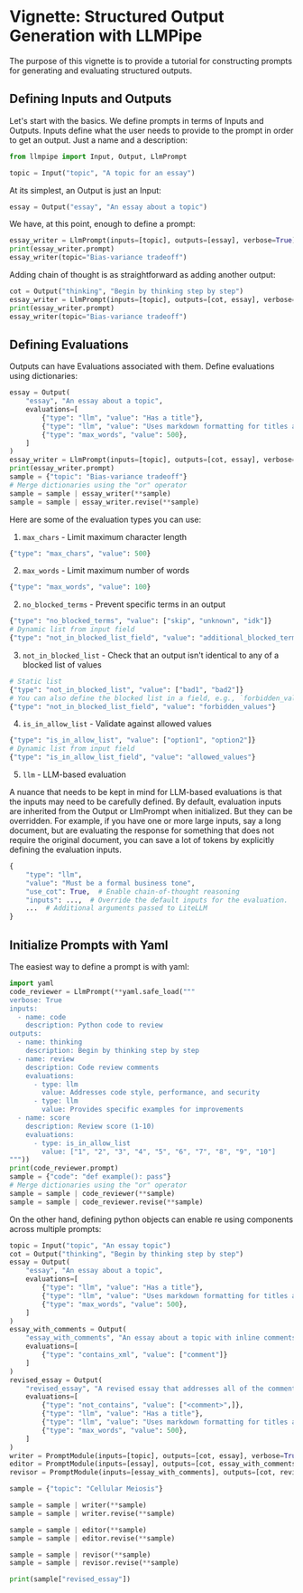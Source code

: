 # Vignette: Structured Output Generation with LLMPipe

The purpose of this vignette is to provide a tutorial for constructing prompts for generating and evaluating structured outputs.

## Defining Inputs and Outputs

Let's start with the basics. We define prompts in terms of Inputs and Outputs. Inputs define what the user needs to provide to the prompt in order to get an output. Just a name and a description:

```python
from llmpipe import Input, Output, LlmPrompt

topic = Input("topic", "A topic for an essay")
```

At its simplest, an Output is just an Input:

```python
essay = Output("essay", "An essay about a topic")
```

We have, at this point, enough to define a prompt:

```python
essay_writer = LlmPrompt(inputs=[topic], outputs=[essay], verbose=True)
print(essay_writer.prompt)
essay_writer(topic="Bias-variance tradeoff")
```

Adding chain of thought is as straightforward as adding another output:

```python
cot = Output("thinking", "Begin by thinking step by step")
essay_writer = LlmPrompt(inputs=[topic], outputs=[cot, essay], verbose=True)
print(essay_writer.prompt)
essay_writer(topic="Bias-variance tradeoff")
```

## Defining Evaluations

Outputs can have Evaluations associated with them. Define evaluations using dictionaries:

```python
essay = Output(
    "essay", "An essay about a topic", 
    evaluations=[
        {"type": "llm", "value": "Has a title"},
        {"type": "llm", "value": "Uses markdown formatting for titles and headers"}, 
        {"type": "max_words", "value": 500}, 
    ]
)
essay_writer = LlmPrompt(inputs=[topic], outputs=[cot, essay], verbose=True)
print(essay_writer.prompt)
sample = {"topic": "Bias-variance tradeoff"}
# Merge dictionaries using the "or" operator
sample = sample | essay_writer(**sample)
sample = sample | essay_writer.revise(**sample)
```

Here are some of the evaluation types you can use:

1. `max_chars` - Limit maximum character length

```python
{"type": "max_chars", "value": 500}
```

2. `max_words` - Limit maximum number of words

```python
{"type": "max_words", "value": 100}
```

2. `no_blocked_terms` - Prevent specific terms in an output

```python
{"type": "no_blocked_terms", "value": ["skip", "unknown", "idk"]}
# Dynamic list from input field
{"type": "not_in_blocked_list_field", "value": "additional_blocked_terms"}
```

3. `not_in_blocked_list` - Check that an output isn't identical to any of a blocked list of values

```python
# Static list
{"type": "not_in_blocked_list", "value": ["bad1", "bad2"]}
# You can also define the blocked list in a field, e.g., `forbidden_values`.
{"type": "not_in_blocked_list_field", "value": "forbidden_values"}
```

4. `is_in_allow_list` - Validate against allowed values

```python
{"type": "is_in_allow_list", "value": ["option1", "option2"]}
# Dynamic list from input field
{"type": "is_in_allow_list_field", "value": "allowed_values"}
```

5. `llm` - LLM-based evaluation

A nuance that needs to be kept in mind for LLM-based evaluations is that the inputs may need to be carefully defined. By default, evaluation inputs are inherited from the Output or LlmPrompt when initialized. But they can be overridden. For example, if you have one or more large inputs, say a long document, but are evaluating the response for something that does not require the original document, you can save a lot of tokens by explicitly defining the evaluation inputs.

```python
{
    "type": "llm",
    "value": "Must be a formal business tone",
    "use_cot": True,  # Enable chain-of-thought reasoning
    "inputs": ...,  # Override the default inputs for the evaluation.
    ...  # Additional arguments passed to LiteLLM
}
```

## Initialize Prompts with Yaml

The easiest way to define a prompt is with yaml:

```python
import yaml
code_reviewer = LlmPrompt(**yaml.safe_load("""
verbose: True
inputs:
  - name: code
    description: Python code to review
outputs:
  - name: thinking
    description: Begin by thinking step by step
  - name: review
    description: Code review comments
    evaluations:
      - type: llm
        value: Addresses code style, performance, and security
      - type: llm
        value: Provides specific examples for improvements
  - name: score
    description: Review score (1-10)
    evaluations: 
      - type: is_in_allow_list
        value: ["1", "2", "3", "4", "5", "6", "7", "8", "9", "10"]
"""))
print(code_reviewer.prompt)
sample = {"code": "def example(): pass"}
# Merge dictionaries using the "or" operator
sample = sample | code_reviewer(**sample)
sample = sample | code_reviewer.revise(**sample)
```

On the other hand, defining python objects can enable re using components across multiple prompts:
  
```python
topic = Input("topic", "An essay topic")
cot = Output("thinking", "Begin by thinking step by step")
essay = Output(
    "essay", "An essay about a topic", 
    evaluations=[
        {"type": "llm", "value": "Has a title"},
        {"type": "llm", "value": "Uses markdown formatting for titles and headers"}, 
        {"type": "max_words", "value": 500}, 
    ]
)
essay_with_comments = Output(
    "essay_with_comments", "An essay about a topic with inline comments", 
    evaluations=[
        {"type": "contains_xml", "value": ["comment"]}
    ]
)
revised_essay = Output(
    "revised_essay", "A revised essay that addresses all of the comments", 
    evaluations=[
        {"type": "not_contains", "value": ["<comment>",]},
        {"type": "llm", "value": "Has a title"},
        {"type": "llm", "value": "Uses markdown formatting for titles and headers"}, 
        {"type": "max_words", "value": 500}, 
    ]
)
writer = PromptModule(inputs=[topic], outputs=[cot, essay], verbose=True)
editor = PromptModule(inputs=[essay], outputs=[cot, essay_with_comments], verbose=True)
revisor = PromptModule(inputs=[essay_with_comments], outputs=[cot, revised_essay], verbose=True)

sample = {"topic": "Cellular Meiosis"}

sample = sample | writer(**sample)
sample = sample | writer.revise(**sample)

sample = sample | editor(**sample)
sample = sample | editor.revise(**sample)

sample = sample | revisor(**sample)
sample = sample | revisor.revise(**sample)

print(sample["revised_essay"])
```